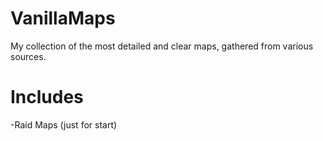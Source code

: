 # VanillaMaps
My collection of the most detailed and clear maps, gathered from various sources.
# Includes
-Raid Maps (just for start)

